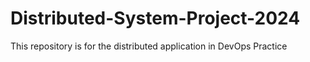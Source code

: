 # Distributed-System-Project-2024
This repository is for the distributed application in DevOps Practice

